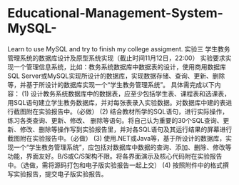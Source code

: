 # Educational-Management-System-MySQL-
Learn to use MySQL and try to finish my college assigment.
实验三 学生教务管理系统的数据库设计及原型系统实现（截止时间11月12日，22:00）
实验要求实现一个管理信息系统，比如：教务系统数据库中数据表的设计，使用商用数据库SQL Server或MySQL实现所设计的数据库，实现数据存储、查询、更新、删除等，并基于所设计的数据库实现一个“学生教务管理系统”。
具体需完成以下内容：
(1) 设计教务系统数据库中的数据表，应至少包括学生表、课程表和选课表，用SQL语句建立学生教务数据库，并对每张表录入实验数据。对数据库中建的表进行截图附在实验报告中。（必做）
(2) 结合教材所学的SQL语句，进行实际操作，练习各类查询、更新、修改、
删除等语句。将自己认为重要的30个SQL查询、更新、修改、删除等操作写到实验报告里，并对各SQL语句及其运行结果的屏幕进行截图附在实验报告中。（必做）
(3) 使用.NET或Java等，基于所设计的数据库，实现一个“学生教务管理系统”，应包括对数据库中数据的查询、添加、删除、修改等功能，界面友好。B/S或C/S架构不限。将各界面演示及核心代码附在实验报告中。（选做，需将源码打包和电子版实验报告一起上交）
(4) 按照附件中的格式撰写实验报告，提交电子版实验报告。

